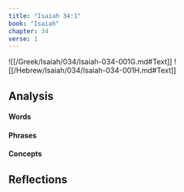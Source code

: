 ```yaml
---
title: "Isaiah 34:1"
book: "Isaiah"
chapter: 34
verse: 1
---
```

![[/Greek/Isaiah/034/Isaiah-034-001G.md#Text]]
![[/Hebrew/Isaiah/034/Isaiah-034-001H.md#Text]]

## Analysis

#### Words

#### Phrases

#### Concepts

## Reflections
